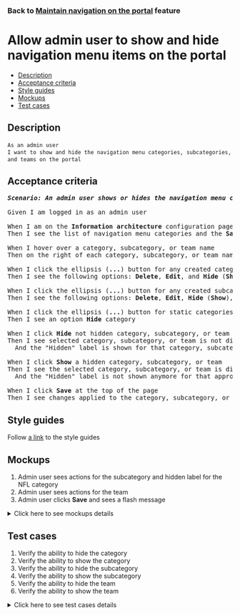 ### Back to [Maintain navigation on the portal](../../README.md) feature

# Allow admin user to show and hide navigation menu items on the portal

- [Description](#description)
- [Acceptance criteria](#acceptance-criteria)
- [Style guides](#style-guides)
- [Mockups](#mockups)
- [Test cases](#test-cases)

## Description

    As an admin user
    I want to show and hide the navigation menu categories, subcategories, and teams on the portal

## Acceptance criteria

<pre>
<b><i>Scenario: An admin user shows or hides the navigation menu categories, subcategories, and teams</i></b>

Given I am logged in as an admin user

When I am on the <b>Information architecture</b> configuration page
Then I see the list of navigation menu categories and the <b>Save</b> button

When I hover over a category, subcategory, or team name
Then on the right of each category, subcategory, or team name, I see the ellipsis (<b>...</b>) button

When I click the ellipsis (<b>...</b>) button for any created category
Then I see the following options: <b>Delete</b>, <b>Edit</b>, and <b>Hide</b> (<b>Show</b>) category

When I click the ellipsis (<b>...</b>) button for any created subcategory or team
Then I see the following options: <b>Delete</b>, <b>Edit</b>, <b>Hide</b> (<b>Show</b>), <b>Move</b> subcategory or team

When I click the ellipsis (<b>...</b>) button for static categories (<b>Lifestyle</b>, <b>Dealbook</b>, <b>Video</b>, <b>Team hub</b>)
Then I see an option <b>Hide</b> category

When I click <b>Hide</b> not hidden category, subcategory, or team
Then I see selected category, subcategory, or team is not displayed on the users UI
  And the "Hidden" label is shown for that category, subcategory, or team on the <b>Information architecture</b> configuration page

When I click <b>Show</b> a hidden category, subcategory, or team
Then I see the selected category, subcategory, or team is displayed on the users UI
  And the "Hidden" label is not shown anymore for that appropriate category, subcategory, or team on the <b>Information architecture</b> configuration page

When I click <b>Save</b> at the top of the page
Then I see changes applied to the category, subcategory, or team are saved
</pre>

## Style guides

Follow [a link](https://www.figma.com/proto/0zkkf5WC77OSpvyD6YXpFE/Style-guides?page-id=0%3A1&node-id=19%3A5368&viewport=266%2C48%2C0.54&scaling=min-zoom&starting-point-node-id=19%3A5368) to the style guides

## Mockups

1. Admin user sees actions for the subcategory and hidden label for the NFL category
2. Admin user sees actions for the team
3. Admin user clicks <b>Save</b> and sees a flash message

<details>
  <summary>Click here to see mockups details</summary>

**1. Admin user sees actions for the subcategory and hidden label for the NFL category:**

![Admin user sees actions for the subcategory and hidden label for the NFL category](/web_application_features/maintain_navigation/images/ia_subcategory_actions.png)

**2. Admin user sees actions for the team:**

![Admin user sees actions for the team](/web_application_features/maintain_navigation/images/ia_team_actions.png)

**3. Admin user clicks Save and sees a flash message:**

![Admin user clicks Save and sees a flash message](/web_application_features/maintain_navigation/images/ia_success_save.png)

</details>

## Test cases

1. Verify the ability to hide the category
2. Verify the ability to show the category
3. Verify the ability to hide the subcategory
4. Verify the ability to show the subcategory
5. Verify the ability to hide the team
6. Verify the ability to show the team

<details>
  <summary>Click here to see test cases details</summary>

### **#1. Verify the ability to hide the category**

|Preconditions|Steps|Expected result
--------------|-----|----------
|- Log in with admin account</br>- Go to the <b>Information Architecture</b> configuration page|1) On the right of the visible category, click the ellipsis (...) button</br>2) Click <b>Hide</b>|2) The <b>Hidden</b> label is shown for the category. The category is not visible for users|

### **#2. Verify the ability to show the category**

|Preconditions|Steps|Expected result
--------------|-----|----------
|- Log in with admin account</br>- Go to the <b>Information Architecture</b> configuration page</br>- There is the hidden category|1) On the right of the hidden category, click the ellipsis (...) button</br>2) Click <b>Show</b>|2) The <b>Hidden</b> label is not shown for the category. Category with all subcategories and teams is visible for users|

### **#3. Verify the ability to hide the subcategory**

|Preconditions|Steps|Expected result
--------------|-----|----------
|- Log in with admin account</br>- Go to the <b>Information Architecture</b> configuration page</br>- There is the visible subcategory|1) On the right of the visible subcategory, click the ellipsis (...) button</br>2) Click <b>Hide</b>|2) The <b>Hidden</b> label is shown for the subcategory. The subcategory is not visible for users|

### **#4. Verify the ability to show the subcategory**

|Preconditions|Steps|Expected result
--------------|-----|----------
|- Log in with admin account</br>- Go to the <b>Information Architecture</b> configuration page</br>- There is the hidden subcategory|1) On the right of the hidden subcategory, click the ellipsis (...) button</br>2) Click <b>Show</b>|2) The <b>Hidden</b> label is not shown for the subcategory. Subcategory with all teams is visible for users|

### **#5. Verify the ability to hide the team**

|Preconditions|Steps|Expected result
--------------|-----|----------
|- Log in with admin account</br>- Go to the <b>Information Architecture</b> configuration page</br>- There is the visible team|1) On the right of the visible team, click the ellipsis (...) button</br>2) Click <b>Hide</b>|2) The <b>Hidden</b> label is shown for the team. The team is not visible for users|

### **#6. Verify the ability to show the team**

|Preconditions|Steps|Expected result
--------------|-----|----------
|- Log in with admin account</br>- Go to the <b>Information Architecture</b> configuration page</br>- There is the hidden team|1) On the right of the hidden team, click the ellipsis (...) button</br>2) Click <b>Show</b>|2) The <b>Hidden</b> label is not shown for the team. The team is visible for users|

</details>
